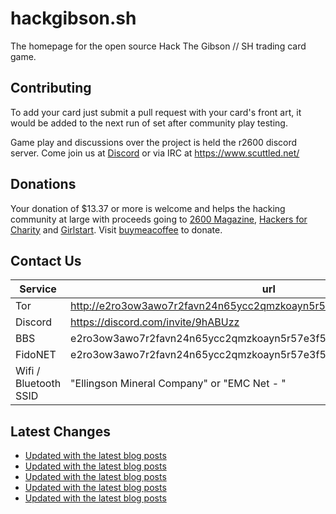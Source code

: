 # hackgibson.sh
The homepage for the open source Hack The Gibson // SH trading card game.


## Contributing

To add your card just submit a pull request with your card's front art, it would be added to the next run of set after community play testing.

Game play and discussions over the project is held the r2600 discord server. Come join us at [Discord](https://discord.com/invite/9hABUzz) or via IRC at https://www.scuttled.net/


## Donations

Your donation of $13.37 or more is welcome and helps the hacking community at large with proceeds going to [2600 Magazine](https://2600.com/), [Hackers for Charity](https://hackersforcharity.org) and [Girlstart](https://girlstart.org).  Visit [buymeacoffee](https://www.buymeacoffee.com/hackgibson.sh) to donate.


## Contact Us

Service | url
-|-
Tor | http://e2ro3ow3awo7r2favn24n65ycc2qmzkoayn5r57e3f56nvjwdcgg32ad.onion
Discord | https://discord.com/invite/9hABUzz
BBS | e2ro3ow3awo7r2favn24n65ycc2qmzkoayn5r57e3f56nvjwdcgg32ad.onion:23
FidoNET | e2ro3ow3awo7r2favn24n65ycc2qmzkoayn5r57e3f56nvjwdcgg32ad.onion:24554
Wifi / Bluetooth SSID | "Ellingson Mineral Company" or "EMC Net - <fidonet address>"

## Latest Changes
<!-- BLOG-POST-LIST:START -->
- [Updated with the latest blog posts](https://github.com/DFW2600/hackgibson.sh/commit/1c22141fca32e68a6a098fc34d08eb71674f0343)
- [Updated with the latest blog posts](https://github.com/DFW2600/hackgibson.sh/commit/78920c649c4f56a298c08eddef46dbcf1ad56886)
- [Updated with the latest blog posts](https://github.com/DFW2600/hackgibson.sh/commit/bc4f96fb2de3ff0334263e3f6a0e4f9a008e83b9)
- [Updated with the latest blog posts](https://github.com/DFW2600/hackgibson.sh/commit/effc9320db2bdef1d9ce19e026764f4feb82e084)
- [Updated with the latest blog posts](https://github.com/DFW2600/hackgibson.sh/commit/1e33b27af2da6f6badcf5c86863bac73dfef3d7e)
<!-- BLOG-POST-LIST:END -->
